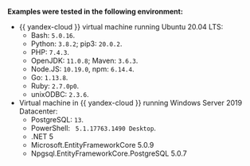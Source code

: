**Examples were tested in the following environment:**

* {{ yandex-cloud }} virtual machine running Ubuntu 20.04 LTS:
  * Bash: `5.0.16`.
  * Python: `3.8.2`; pip3: `20.0.2`.
  * PHP: `7.4.3`.
  * OpenJDK: `11.0.8`; Maven: `3.6.3`.
  * Node.JS: `10.19.0`, npm: `6.14.4`.
  * Go: `1.13.8`.
  * Ruby: `2.7.0p0`.
  * unixODBC: `2.3.6`.
* Virtual machine in {{ yandex-cloud }} running Windows Server 2019 Datacenter:
  * PostgreSQL: `13`.
  * PowerShell: ` 5.1.17763.1490 Desktop`.
  * .NET 5
  * Microsoft.EntityFrameworkCore 5.0.9
  * Npgsql.EntityFrameworkCore.PostgreSQL 5.0.7
